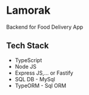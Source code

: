 # Lamorak

Backend for Food Delivery App

## Tech Stack

- TypeScript
- Node JS
- Express JS,... or Fastify
- SQL DB - MySql
- TypeORM - Sql ORM
